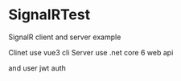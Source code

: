 # SignalRTest
SignalR client  and server example

 Clinet use vue3 cli
 Server use .net core 6 web api
 
 and user jwt auth
